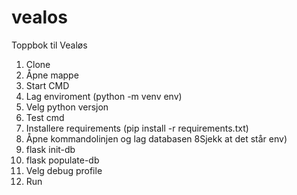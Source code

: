 # vealos
Toppbok til Vealøs

1. Clone
2. Åpne mappe
3. Start CMD
4. Lag enviroment (python -m venv env)
5. Velg python versjon
6. Test cmd
7. Installere requirements (pip install -r requirements.txt)
8. Åpne kommandolinjen og lag databasen 8Sjekk at det står env)
9. flask init-db
10. flask populate-db
11. Velg debug profile
12. Run
